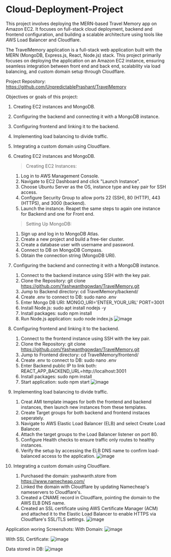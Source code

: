 # Cloud-Deployment-Project
This project involves deploying the MERN-based Travel Memory app on Amazon EC2. It focuses on full-stack cloud deployment, backend and frontend configuration, and building a scalable architecture using tools like AWS Load Balancer and Cloudflare.

The TravelMemory application is a full-stack web application built with the MERN (MongoDB, Express.js, React, Node.js) stack. This project primarily focuses on deploying the application on an Amazon EC2 instance, ensuring seamless integration between front end and back end, scalability via load balancing, and custom domain setup through Cloudflare.

Project Repository: https://github.com/UnpredictablePrashant/TravelMemory

Objectives or goals of this project:
1. Creating EC2 instances and MongoDB.
2. Configuring the backend and connecting it with a MongoDB instance.
3. Configuring frontend and linking it to the backend.
4. Implementing load balancing to divide traffic.
5. Integrating a custom domain using Cloudflare.

1. Creating EC2 instances and MongoDB.
   >Creating EC2 Instances:
    1. Log in to AWS Management Console.
    2. Navigate to EC2 Dashboard and click "Launch Instance".
    3. Choose Ubuntu Server as the OS, instance type and key pair for SSH access.
    4. Configure Security Group to allow ports 22 (SSH), 80 (HTTP), 443 (HTTPS), and 3000 (backend).
    5. Launch the instance.
    Reapet the same steps to again one instance for Backend and one for Front end.

   >Setting Up MongoDB:
    1. Sign up and log in to MongoDB Atlas.
    2. Create a new project and build a free-tier cluster.
    3. Create a database user with username and password.
    4. Connect to DB on MongoDB Compass.
    5. Obtain the connection string (MongoDB URI).

2. Configuring the backend and connecting it with a MongoDB instance.
   1. Connect to the backend instance using SSH with the key pair.
   2. Clone the Repository:                 git clone https://github.com/Yashwanthgowdan/TravelMemory.git
   3. Jump to Backend directory:            cd TravelMemory/backend/
   4. Create .env to connect to DB:         sudo nano .env
   5. Enter Mongo DB URI:                   MONGO_URI='ENTER_YOUR_URL' PORT=3001
   6. Install Node.js:                      sudo apt install nodejs -y
   7. Install packages:                     sudo npm install
   8. Run Node.js application:              sudo node index.js
    ![image](https://github.com/user-attachments/assets/e2b92c43-4af0-45da-986e-5594917d3f73)

3. Configuring frontend and linking it to the backend.
   1. Connect to the frontend instance using SSH with the key pair.
   2. Clone the Repository:                  git clone https://github.com/Yashwanthgowdan/TravelMemory.git
   3. Jump to Frontend directory:            cd TravelMemory/frontend/
   4. Create .env to connect to DB:          sudo nano .env
   5. Enter Backend public IP to link both:  REACT_APP_BACKEND_URL=http://localhost:3001
   6. Install packages:                      sudo npm install
   7. Start application:                     sudo npm start
    ![image](https://github.com/user-attachments/assets/9219fe27-1f02-4c3c-85fe-6d4c7f11972f)

4. Implementing load balancing to divide traffic.
    1. Creat AMI template images for both the frontend and backend instances, then launch new instances from these templates.
    2. Create Target groups for both backend and frontend instaces seperately.
    3. Navigate to AWS Elastic Load Balancer (ELB) and select Create Load Balancer.
    4. Attach the target groups to the Load Balancer listener on port 80.
    5. Configure Health checks to ensure traffic only routes to healthy instances.
    6. Verify the setup by accessing the ELB DNS name to confirm load-balanced access to the application.
    ![image](https://github.com/user-attachments/assets/66d117e5-f39b-4b8c-804a-2a0227bd503a)

  
5. Integrating a custom domain using Cloudflare.
    1. Purchased the domain: yashwanth.store from https://www.namecheap.com/
    2. Linked the domain with Cloudflare by updating Namecheap's nameservers to Cloudflare's.
    3. Created a CNAME record in Cloudflare, pointing the domain to the AWS ELB DNS name.
    4. Created an SSL certificate using AWS Certificate Manager (ACM) and attached it to the Elastic Load Balancer to enable HTTPS via Cloudflare's SSL/TLS settings.
       ![image](https://github.com/user-attachments/assets/4a1f31b4-84e4-4811-afd1-e0b9a3b060a2)

Application woring Screenshots:
  With Domain:
  ![image](https://github.com/user-attachments/assets/f7dda3d7-ec77-4cf0-96e6-177791e0803e)

  With SSL Certificate:
  ![image](https://github.com/user-attachments/assets/38a8f2af-bf83-4467-b0f8-7fe3884bbb48)

  Data stored in DB:
  ![image](https://github.com/user-attachments/assets/8ba6962d-197a-4bb6-b77c-a49535baa70a)


